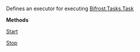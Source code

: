 Defines an executor for executing [Bifrost.Tasks.Task](Bifrost.Tasks.Task)

**Methods**

[Start](Bifrost.Tasks.ITaskScheduler.Start)


[Stop](Bifrost.Tasks.ITaskScheduler.Stop)
